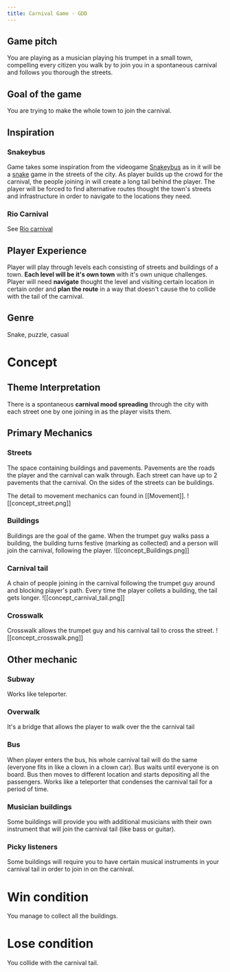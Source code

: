 ```yaml
---
title: Carnival Game - GDD
---
```


## Game pitch 

You are playing as a musician playing his trumpet in a small town, compelling every citizen you walk by to join you in a spontaneous carnival and follows you thorough the streets. 

## Goal of the game

You are trying to make the whole town to join the carnival. 
## Inspiration 

### Snakeybus

Game takes some inspiration from the videogame [Snakeybus](https://store.steampowered.com/app/1012560/Snakeybus/)
as in it will be a [snake](https://en.wikipedia.org/wiki/Snake_(video_game_genre)) game in the streets of the city. As player builds up the crowd for the carnival, the people joining in will create a long tail behind the player. The player will be forced to find alternative routes thought the town's streets and infrastructure in order to navigate to the locations they need.

### Rio Carnival

See [Rio carnival](https://en.wikipedia.org/wiki/Rio_Carnival)

## Player Experience

Player will play through levels each consisting of streets and buildings of a town. **Each level will be it's own town** with it's own unique challenges. Player will need **navigate** thought the level and visiting certain location in certain order and **plan the route** in a way that doesn't cause the to collide with the tail of the carnival.     

## Genre
Snake, puzzle, casual

# Concept 

## Theme Interpretation

There is a spontaneous **carnival mood spreading** through the city with each street one by one joining in as the player visits them. 

## Primary Mechanics

### Streets 
The space containing buildings and pavements. Pavements are the roads the player and the carnival can walk through. Each street can have up to 2 pavements that the carnival.  On the sides of the streets can be buildings.

The detail to movement mechanics can found in [[Movement]]. 
![[concept_street.png]]
### Buildings 
Buildings are the goal of the game. When the trumpet guy walks pass a building, the building turns festive (marking as collected) and a person will join the carnival, following the player.
![[concept_Buildings.png]]
### Carnival tail
A chain of people joining in the carnival following the trumpet guy around and blocking player's path. Every time the player collets a building, the tail gets longer.
![[concept_carnival_tail.png]]
### Crosswalk
Crosswalk allows the trumpet guy and his carnival tail to cross the street.
![[concept_crosswalk.png]]

## Other mechanic
### Subway
Works like teleporter.
### Overwalk
It's a bridge that allows the player to walk over the the carnival tail
### Bus
 When player enters the bus, his whole carnival tail will do the same (everyone fits in like a clown in a clown car). Bus waits until everyone is on board. Bus then moves to different location and starts depositing all the passengers. Works like a teleporter that condenses the carnival tail for a period of time. 
### Musician buildings
Some buildings will provide you with additional musicians with their own instrument that will join the carnival tail (like bass or guitar).
### Picky listeners
Some buildings will require you to have certain musical instruments in your carnival tail in order to join in on the carnival. 

# Win condition
You manage to collect all the buildings.
# Lose condition
You collide with the carnival tail.